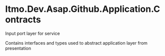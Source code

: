 # Itmo.Dev.Asap.Github.Application.Contracts

Input port layer for service

Contains interfaces and types used to abstract application layer from presentation